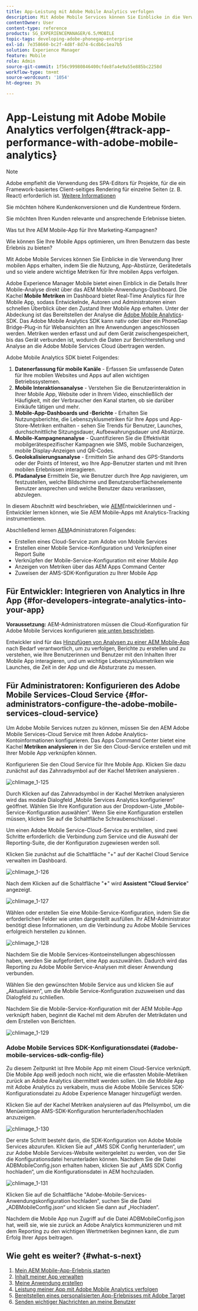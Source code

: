 ```yaml
---
title: App-Leistung mit Adobe Mobile Analytics verfolgen
description: Mit Adobe Mobile Services können Sie Einblicke in die Verwendung Ihrer mobilen Apps erhalten, indem Sie die Nutzung, App-Abstürze, Gerätedetails und so viele andere wichtige Metriken für Ihre mobilen Apps verfolgen. Auf dieser Seite erfahren Sie mehr.
contentOwner: User
content-type: reference
products: SG_EXPERIENCEMANAGER/6.5/MOBILE
topic-tags: developing-adobe-phonegap-enterprise
exl-id: 7e358660-bc2f-4d8f-8d74-6cdb6c1ea7b5
solution: Experience Manager
feature: Mobile
role: Admin
source-git-commit: 1f56c99980846400cfde8fa4e9a55e885bc2258d
workflow-type: tm+mt
source-wordcount: '1054'
ht-degree: 3%

---
```


# App-Leistung mit Adobe Mobile Analytics verfolgen{#track-app-performance-with-adobe-mobile-analytics}

>[!NOTE]
>
>Adobe empfiehlt die Verwendung des SPA-Editors für Projekte, für die ein Framework-basiertes Client-seitiges Rendering für einzelne Seiten (z. B. React) erforderlich ist. [Weitere Informationen](/help/sites-developing/spa-overview.md)

Sie möchten höhere Kundenkonversionen und die Kundentreue fördern.

Sie möchten Ihren Kunden relevante und ansprechende Erlebnisse bieten.

Was tut Ihre AEM Mobile-App für Ihre Marketing-Kampagnen?

Wie können Sie Ihre Mobile Apps optimieren, um Ihren Benutzern das beste Erlebnis zu bieten?

Mit Adobe Mobile Services können Sie Einblicke in die Verwendung Ihrer mobilen Apps erhalten, indem Sie die Nutzung, App-Abstürze, Gerätedetails und so viele andere wichtige Metriken für Ihre mobilen Apps verfolgen.

Adobe Experience Manager Mobile bietet einen Einblick in die Details Ihrer Mobile-Analyse direkt über das AEM Mobile-Anwendungs-Dashboard. Die Kachel **Mobile Metriken** im Dashboard bietet Real-Time Analytics für Ihre Mobile App, sodass Entwickelnde, Autoren und Administratoren einen schnellen Überblick über den Zustand Ihrer Mobile App erhalten. Unter der Abdeckung ist das Bereitstellen der Analyse die [Adobe Mobile Analytics](https://business.adobe.com/products/analytics/mobile-marketing.html)-SDK. Das Adobe Mobile Analytics SDK kann nativ oder über ein PhoneGap Bridge-Plug-in für Webansichten an Ihre Anwendungen angeschlossen werden. Metriken werden erfasst und auf dem Gerät zwischengespeichert, bis das Gerät verbunden ist, wodurch die Daten zur Berichterstellung und Analyse an die Adobe Mobile Services Cloud übertragen werden.

Adobe Mobile Analytics SDK bietet Folgendes:

1. **Datenerfassung für mobile Kanäle** - Erfassen Sie umfassende Daten für Ihre mobilen Websites und Apps auf allen wichtigen Betriebssystemen.
1. **Mobile Interaktionsanalyse** - Verstehen Sie die Benutzerinteraktion in Ihrer Mobile App, Website oder in Ihrem Video, einschließlich der Häufigkeit, mit der Verbraucher den Kanal starten, ob sie darüber Einkäufe tätigen und mehr.
1. **Mobile-App-Dashboards und -Berichte** - Erhalten Sie Nutzungsberichte, die Lebenszyklusmetriken für Ihre Apps und App-Store-Metriken enthalten - sehen Sie Trends für Benutzer, Launches, durchschnittliche Sitzungsdauer, Aufbewahrungsdauer und Abstürze.
1. **Mobile-Kampagnenanalyse** - Quantifizieren Sie die Effektivität mobilgerätespezifischer Kampagnen wie SMS, mobile Suchanzeigen, mobile Display-Anzeigen und QR-Codes.
1. **Geolokalisierungsanalyse** - Ermitteln Sie anhand des GPS-Standorts oder der Points of Interest, wo Ihre App-Benutzer starten und mit Ihren mobilen Erlebnissen interagieren.
1. **Pfadanalyse** Ermitteln Sie, wie Benutzer durch Ihre App navigieren, um festzustellen, welche Bildschirme und Benutzeroberflächenelemente Benutzer ansprechen und welche Benutzer dazu veranlassen, abzulegen.

In diesem Abschnitt wird beschrieben, wie [AEM](#developers)Entwicklerinnen und -Entwickler lernen können, wie Sie AEM Mobile-Apps mit Analytics-Tracking instrumentieren.

Abschließend lernen [AEM](#administrators)Administratoren Folgendes:

* Erstellen eines Cloud-Service zum Adobe von Mobile Services
* Erstellen einer Mobile Service-Konfiguration und Verknüpfen einer Report Suite
* Verknüpfen der Mobile-Service-Konfiguration mit einer Mobile App
* Anzeigen von Metriken über das AEM Apps Command Center
* Zuweisen der AMS-SDK-Konfiguration zu Ihrer Mobile App

## Für Entwickler: Integrieren von Analytics in Ihre App {#for-developers-integrate-analytics-into-your-app}

**Voraussetzung:** AEM-Administratoren müssen die Cloud-Konfiguration für Adobe Mobile Services konfigurieren [wie unten beschrieben](#amscloudserviceconfig).

Entwickler sind für das [Hinzufügen von Analysen zu einer AEM Mobile-App](/help/mobile/phonegap-add-analytics-to-apps.md) nach Bedarf verantwortlich, um zu verfolgen, Berichte zu erstellen und zu verstehen, wie Ihre Benutzerinnen und Benutzer mit den Inhalten Ihrer Mobile App interagieren, und um wichtige Lebenszyklusmetriken wie Launches, die Zeit in der App und die Absturzrate zu messen.

## Für Administratoren: Konfigurieren des Adobe Mobile Services-Cloud Service {#for-administrators-configure-the-adobe-mobile-services-cloud-service}

Um Adobe Mobile Services nutzen zu können, müssen Sie den AEM Adobe Mobile Services-Cloud Service mit Ihren Adobe Analytics-Kontoinformationen konfigurieren. Das Apps Command Center bietet eine Kachel **Metriken analysieren** in der Sie den Cloud-Service erstellen und mit Ihrer Mobile App verknüpfen können.

Konfigurieren Sie den Cloud Service für Ihre Mobile App. Klicken Sie dazu zunächst auf das Zahnradsymbol auf der Kachel Metriken analysieren .

![chlimage_1-125](assets/chlimage_1-125.png)

Durch Klicken auf das Zahnradsymbol in der Kachel Metriken analysieren wird das modale Dialogfeld „Mobile Services Analytics konfigurieren“ geöffnet. Wählen Sie Ihre Konfiguration aus der Dropdown-Liste „Mobile-Service-Konfiguration auswählen“. Wenn Sie eine Konfiguration erstellen müssen, klicken Sie auf die Schaltfläche Schraubenschlüssel .

Um einen Adobe Mobile Service-Cloud-Service zu erstellen, sind zwei Schritte erforderlich: die Verbindung zum Service und die Auswahl der Reporting-Suite, die der Konfiguration zugewiesen werden soll.

Klicken Sie zunächst auf die Schaltfläche &quot;+&quot; auf der Kachel Cloud Service verwalten im Dashboard.

![chlimage_1-126](assets/chlimage_1-126.png)

Nach dem Klicken auf die Schaltfläche &quot;**+**&quot; wird **Assistent &quot;Cloud Service**&quot; angezeigt.

![chlimage_1-127](assets/chlimage_1-127.png)

Wählen oder erstellen Sie eine Mobile-Service-Konfiguration, indem Sie die erforderlichen Felder wie unten dargestellt ausfüllen. Ihr AEM-Administrator benötigt diese Informationen, um die Verbindung zu Adobe Mobile Services erfolgreich herstellen zu können.

![chlimage_1-128](assets/chlimage_1-128.png)

Nachdem Sie die Mobile Services-Kontoeinstellungen abgeschlossen haben, werden Sie aufgefordert, eine App auszuwählen. Dadurch wird das Reporting zu Adobe Mobile Service-Analysen mit dieser Anwendung verbunden.

Wählen Sie den gewünschten Mobile Service aus und klicken Sie auf „Aktualisieren“, um die Mobile Service-Konfiguration zuzuweisen und das Dialogfeld zu schließen.

Nachdem Sie die Mobile-Service-Konfiguration mit der AEM Mobile-App verknüpft haben, beginnt die Kachel mit dem Abrufen der Metrikdaten und dem Erstellen von Berichten.

![chlimage_1-129](assets/chlimage_1-129.png)

### Adobe Mobile Services SDK-Konfigurationsdatei {#adobe-mobile-services-sdk-config-file}

Zu diesem Zeitpunkt ist Ihre Mobile App mit einem Cloud-Service verknüpft. Die Mobile App weiß jedoch noch nicht, wie die erfassten Mobile-Metriken zurück an Adobe Analytics übermittelt werden sollen. Um die Mobile App mit Adobe Analytics zu verkabeln, muss die Adobe Mobile Services SDK-Konfigurationsdatei zu Adobe Experience Manager hinzugefügt werden.

Klicken Sie auf der Kachel Metriken analysieren auf das Pfeilsymbol, um die Menüeinträge AMS-SDK-Konfiguration herunterladen/hochladen anzuzeigen.

![chlimage_1-130](assets/chlimage_1-130.png)

Der erste Schritt besteht darin, die SDK-Konfiguration von Adobe Mobile Services abzurufen. Klicken Sie auf „AMS SDK Config herunterladen“, um zur Adobe Mobile Services-Website weitergeleitet zu werden, von der Sie die Konfigurationsdatei herunterladen können. Nachdem Sie die Datei ADBMobileConfig.json erhalten haben, klicken Sie auf „AMS SDK Config hochladen“, um die Konfigurationsdatei in AEM hochzuladen.

![chlimage_1-131](assets/chlimage_1-131.png)

Klicken Sie auf die Schaltfläche &quot;Adobe-Mobile-Services-Anwendungskonfiguration hochladen“, suchen Sie die Datei „ADBMobileConfig.json“ und klicken Sie dann auf „Hochladen“.

Nachdem die Mobile App nun Zugriff auf die Datei ADBMobileConfig.json hat, weiß sie, wie sie zurück an Adobe Analytics kommunizieren und mit dem Reporting zu den wichtigen Wertmetriken beginnen kann, die zum Erfolg Ihrer Apps beitragen.

## Wie geht es weiter? {#what-s-next}

1. [Mein AEM Mobile-App-Erlebnis starten](/help/mobile/starting-aem-phonegap-app.md)
1. [Inhalt meiner App verwalten](/help/mobile/phonegap-manage-app-content.md)
1. [Meine Anwendung erstellen](/help/mobile/building-app-mobile-phonegap.md)
1. [Leistung meiner App mit Adobe Mobile Analytics verfolgen](/help/mobile/phonegap-intro-to-app-analytics.md)
1. [Bereitstellen eines personalisierten App-Erlebnisses mit Adobe Target](/help/mobile/phonegap-aem-mobile-content-personalization.md)
1. [Senden wichtiger Nachrichten an meine Benutzer](/help/mobile/phonegap-push-notifications.md)
